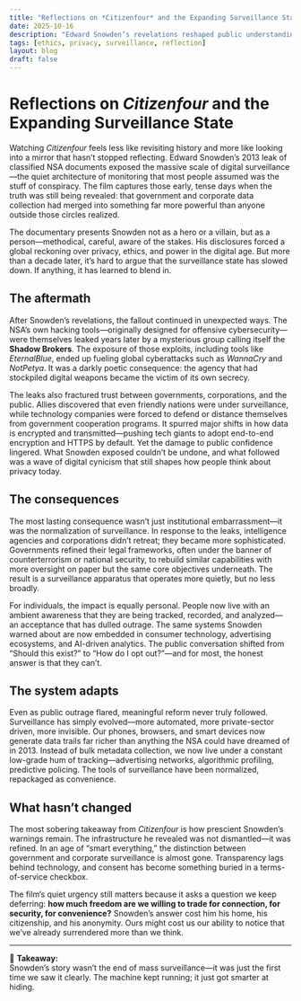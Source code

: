 ```yaml
---
title: "Reflections on *Citizenfour* and the Expanding Surveillance State"
date: 2025-10-16
description: "Edward Snowden’s revelations reshaped public understanding of surveillance, but the systems he exposed have only evolved—quietly and powerfully."
tags: [ethics, privacy, surveillance, reflection]
layout: blog
draft: false
---
```


# Reflections on *Citizenfour* and the Expanding Surveillance State

Watching *Citizenfour* feels less like revisiting history and more like looking into a mirror that hasn’t stopped reflecting. Edward Snowden’s 2013 leak of classified NSA documents exposed the massive scale of digital surveillance—the quiet architecture of monitoring that most people assumed was the stuff of conspiracy. The film captures those early, tense days when the truth was still being revealed: that government and corporate data collection had merged into something far more powerful than anyone outside those circles realized.

The documentary presents Snowden not as a hero or a villain, but as a person—methodical, careful, aware of the stakes. His disclosures forced a global reckoning over privacy, ethics, and power in the digital age. But more than a decade later, it’s hard to argue that the surveillance state has slowed down. If anything, it has learned to blend in.

## The aftermath
After Snowden’s revelations, the fallout continued in unexpected ways. The NSA’s own hacking tools—originally designed for offensive cybersecurity—were themselves leaked years later by a mysterious group calling itself the **Shadow Brokers**. The exposure of those exploits, including tools like *EternalBlue*, ended up fueling global cyberattacks such as *WannaCry* and *NotPetya*. It was a darkly poetic consequence: the agency that had stockpiled digital weapons became the victim of its own secrecy.

The leaks also fractured trust between governments, corporations, and the public. Allies discovered that even friendly nations were under surveillance, while technology companies were forced to defend or distance themselves from government cooperation programs. It spurred major shifts in how data is encrypted and transmitted—pushing tech giants to adopt end-to-end encryption and HTTPS by default. Yet the damage to public confidence lingered. What Snowden exposed couldn’t be undone, and what followed was a wave of digital cynicism that still shapes how people think about privacy today.

## The consequences
The most lasting consequence wasn’t just institutional embarrassment—it was the normalization of surveillance. In response to the leaks, intelligence agencies and corporations didn’t retreat; they became more sophisticated. Governments refined their legal frameworks, often under the banner of counterterrorism or national security, to rebuild similar capabilities with more oversight on paper but the same core objectives underneath. The result is a surveillance apparatus that operates more quietly, but no less broadly.

For individuals, the impact is equally personal. People now live with an ambient awareness that they are being tracked, recorded, and analyzed—an acceptance that has dulled outrage. The same systems Snowden warned about are now embedded in consumer technology, advertising ecosystems, and AI-driven analytics. The public conversation shifted from “Should this exist?” to “How do I opt out?”—and for most, the honest answer is that they can’t.

## The system adapts
Even as public outrage flared, meaningful reform never truly followed. Surveillance has simply evolved—more automated, more private-sector driven, more invisible. Our phones, browsers, and smart devices now generate data trails far richer than anything the NSA could have dreamed of in 2013. Instead of bulk metadata collection, we now live under a constant low-grade hum of tracking—advertising networks, algorithmic profiling, predictive policing. The tools of surveillance have been normalized, repackaged as convenience.

## What hasn’t changed
The most sobering takeaway from *Citizenfour* is how prescient Snowden’s warnings remain. The infrastructure he revealed was not dismantled—it was refined. In an age of “smart everything,” the distinction between government and corporate surveillance is almost gone. Transparency lags behind technology, and consent has become something buried in a terms-of-service checkbox.

The film’s quiet urgency still matters because it asks a question we keep deferring: **how much freedom are we willing to trade for connection, for security, for convenience?** Snowden’s answer cost him his home, his citizenship, and his anonymity. Ours might cost us our ability to notice that we’ve already surrendered more than we think.

---

📌 **Takeaway:**  
Snowden’s story wasn’t the end of mass surveillance—it was just the first time we saw it clearly. The machine kept running; it just got smarter at hiding.
